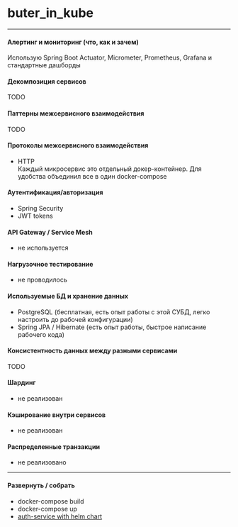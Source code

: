 # buter_in_kube
<hr>

#### Алертинг и мониторинг (что, как и зачем)
Использую Spring Boot Actuator, Micrometer, Prometheus, Grafana и стандартные дашборды

#### Декомпозиция сервисов
TODO

#### Паттерны межсервисного взаимодействия
TODO

#### Протоколы межсервисного взаимодействия
- HTTP<br/>
Каждый микросервис это отдельный докер-контейнер. Для удобства объединил все в один docker-compose

#### Аутентификация/авторизация
- Spring Security
- JWT tokens

#### API Gateway / Service Mesh
- не используется

#### Нагрузочное тестирование
- не проводилось

#### Используемые БД и хранение данных
- PostgreSQL (бесплатная, есть опыт работы с этой СУБД, легко настроить до рабочей конфигурации)
- Spring JPA / Hibernate (есть опыт работы, быстрое написание рабочего кода)

#### Консистентность данных между разными сервисами
TODO
#### Шардинг
- не реализован
#### Кэширование внутри сервисов
- не реализован
#### Распределенные транзакции
- не реализовано
<hr>

#### Развернуть / собрать
- docker-compose build
- docker-compose up
- [auth-service with helm chart](AUTH_HELM_CHART.md)